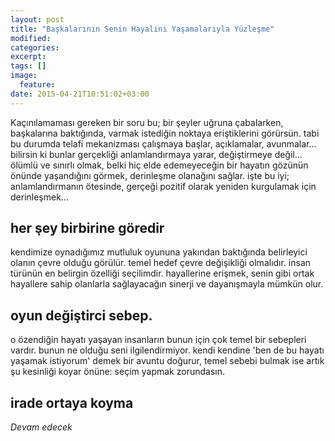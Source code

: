 ```yaml
---
layout: post
title: "Başkalarının Senin Hayalini Yaşamalarıyla Yüzleşme"
modified:
categories: 
excerpt:
tags: []
image:
  feature:
date: 2015-04-21T10:51:02+03:00
---
```


Kaçınılamaması gereken bir soru bu; bir şeyler uğruna çabalarken, başkalarına
baktığında, varmak istediğin noktaya eriştiklerini görürsün. tabi bu durumda
telafi mekanizması çalışmaya başlar, açıklamalar, avunmalar... bilirsin ki
bunlar gerçekliği anlamlandırmaya yarar, değiştirmeye değil... 
ölümlü ve sınırlı olmak, belki hiç elde edemeyeceğin bir hayatın gözünün önünde
yaşandığını görmek, derinleşme olanağını sağlar. işte bu iyi; anlamlandırmanın
ötesinde, gerçeği pozitif olarak yeniden kurgulamak için derinleşmek...

her şey birbirine göredir
---
kendimize oynadığımız mutluluk oyununa yakından baktığında belirleyici olanın
çevre olduğu görülür. temel hedef çevre değişikliği olmalıdır. insan türünün en
belirgin özelliği seçilimdir. hayallerine erişmek, senin gibi ortak hayallere
sahip olanlarla sağlayacağın sinerji ve dayanışmayla mümkün olur. 

oyun değiştirci sebep. 
---
o özendiğin hayatı yaşayan insanların bunun için çok temel bir sebepleri
vardır. bunun ne olduğu seni ilgilendirmiyor. kendi kendine 'ben de bu hayatı
yaşamak istiyorum' demek bir avuntu doğurur, temel sebebi bulmak ise artık şu
kesinliği koyar önüne: seçim yapmak zorundasın.

irade ortaya koyma
---
*Devam edecek*

